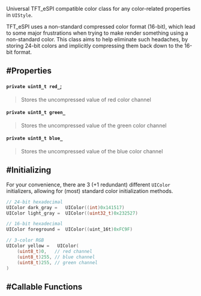 Universal TFT_eSPI compatible color class for any color-related properties in `UIStyle`.

TFT_eSPI uses a non-standard compressed color format (16-bit), which lead to some major frustrations when trying to make render something using a non-standard color. This class aims to help eliminate such headaches, by storing 24-bit colors and implicitly compressing them back down to the 16-bit format.

## #Properties

#### `private uint8_t red_`;
> Stores the uncompressed value of red color channel

#### `private uint8_t green_`
> Stores the uncompressed value of the green color channel

#### `private uint8_t blue_`
> Stores the uncompressed value of the blue color channel


## #Initializing
For your convenience, there are 3 (+1 redundant) different `UIColor` initializers, allowing for (most) standard color initialization methods.
```c++
// 24-bit hexadecimal
UIColor dark_gray =   UIColor((int)0x141517) 
UIColor light_gray =  UIColor((uint32_t)0x232527) 

// 16-bit hexadecimal
UIColor foreground =  UIColor((uint_16t)0xFC9F) 

// 3-color RGB
UIColor yellow =   UIColor(
	(uint8_t)0,   // red channel
	(uint8_t)255, // blue channel
	(uint8_t)255, // green channel
)
```


## #Callable Functions

